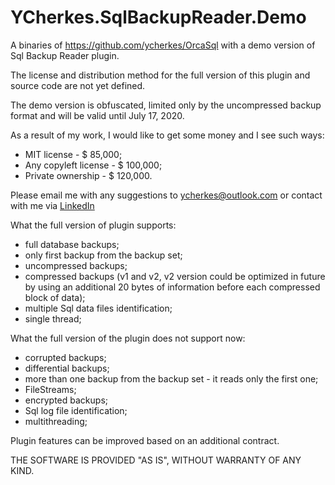 # YCherkes.SqlBackupReader.Demo
A binaries of https://github.com/ycherkes/OrcaSql with a demo version of Sql Backup Reader plugin.

The license and distribution method for the full version of this plugin and source code are not yet defined.

The demo version is obfuscated, limited only by the uncompressed backup format and will be valid until July 17, 2020.

As a result of my work, I would like to get some money and I see such ways:

  * MIT license          - $ 85,000;
  * Any copyleft license - $ 100,000;
  * Private ownership    - $ 120,000.
  
Please email me with any suggestions to ycherkes@outlook.com or contact with me via [LinkedIn](https://www.linkedin.com/in/yevhen-cherkes-68291771/)

What the full version of plugin supports:
 * full database backups;
 * only first backup from the backup set;
 * uncompressed backups;
 * compressed backups (v1 and v2, v2 version could be optimized in future by using an additional 20 bytes of information before each compressed block of data);
 * multiple Sql data files identification;
 * single thread;
 
 What the full version of the plugin does not support now:
  * corrupted backups;
  * differential backups;
  * more than one backup from the backup set - it reads only the first one;
  * FileStreams;
  * encrypted backups;
  * Sql log file identification;
  * multithreading;
  
Plugin features can be improved based on an additional contract.

THE SOFTWARE IS PROVIDED "AS IS", WITHOUT WARRANTY OF ANY KIND.
